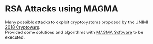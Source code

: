 # RSA Attacks using MAGMA

Many possible attacks to exploit cryptosystems proposed by the [UNIMI 2018 Cryptowars](http://club.di.unimi.it/activities.html).  
Provided some solutions and algorithms with [MAGMA Software](http://magma.maths.usyd.edu.au/magma/) to be executed.
